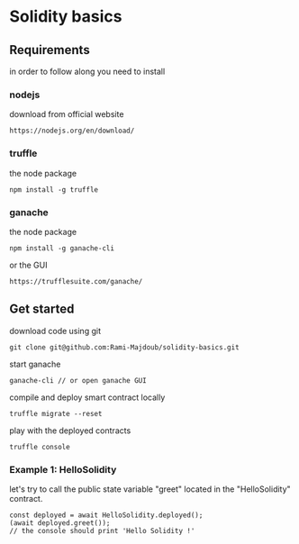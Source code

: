 # Solidity basics
## Requirements
in order to follow along you need to install

### nodejs
download from official website

	https://nodejs.org/en/download/

### truffle
the node package

	npm install -g truffle

### ganache
the node package

	npm install -g ganache-cli

or the GUI

	https://trufflesuite.com/ganache/


## Get started
download code using git

	git clone git@github.com:Rami-Majdoub/solidity-basics.git

start ganache

	ganache-cli // or open ganache GUI

compile and deploy smart contract locally

	truffle migrate --reset

play with the deployed contracts

	truffle console

### Example 1: HelloSolidity
let's try to call the public state variable "greet" located in the "HelloSolidity" contract.

	const deployed = await HelloSolidity.deployed();
	(await deployed.greet());
	// the console should print 'Hello Solidity !'
